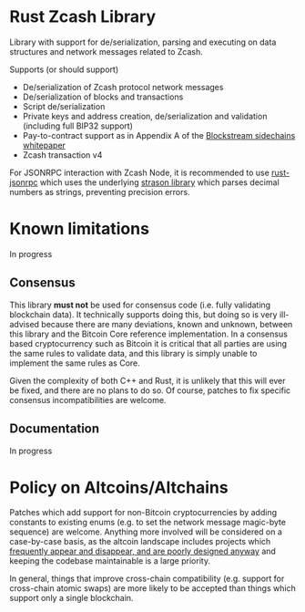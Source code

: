 # Rust Zcash Library

Library with support for de/serialization, parsing and executing on data
structures and network messages related to Zcash.

Supports (or should support)

* De/serialization of Zcash protocol network messages
* De/serialization of blocks and transactions
* Script de/serialization
* Private keys and address creation, de/serialization and validation (including full BIP32 support)
* Pay-to-contract support as in Appendix A of the [Blockstream sidechains whitepaper](https://www.blockstream.com/sidechains.pdf)
* Zcash transaction v4

For JSONRPC interaction with Zcash Node, it is recommended to use [rust-jsonrpc](https://github.com/apoelstra/rust-jsonrpc)
which uses the underlying [strason library](https://github.com/apoelstra/strason)
which parses decimal numbers as strings, preventing precision errors.


# Known limitations

In progress

## Consensus

This library **must not** be used for consensus code (i.e. fully validating
blockchain data). It technically supports doing this, but doing so is very
ill-advised because there are many deviations, known and unknown, between
this library and the Bitcoin Core reference implementation. In a consensus
based cryptocurrency such as Bitcoin it is critical that all parties are
using the same rules to validate data, and this library is simply unable
to implement the same rules as Core.

Given the complexity of both C++ and Rust, it is unlikely that this will
ever be fixed, and there are no plans to do so. Of course, patches to
fix specific consensus incompatibilities are welcome.

## Documentation

In progress

# Policy on Altcoins/Altchains

Patches which add support for non-Bitcoin cryptocurrencies by adding constants
to existing enums (e.g. to set the network message magic-byte sequence) are
welcome. Anything more involved will be considered on a case-by-case basis,
as the altcoin landscape includes projects which [frequently appear and
disappear, and are poorly designed anyway](https://download.wpsoftware.net/bitcoin/alts.pdf)
and keeping the codebase maintainable is a large priority.

In general, things that improve cross-chain compatibility (e.g. support for
cross-chain atomic swaps) are more likely to be accepted than things which
support only a single blockchain.

